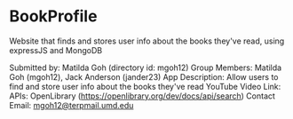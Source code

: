 # BookProfile
Website that finds and stores user info about the books they've read, using expressJS and MongoDB

Submitted by: Matilda Goh (directory id: mgoh12)
Group Members: Matilda Goh (mgoh12), Jack Anderson (jander23)
App Description: Allow users to find and store user info about the books they've read
YouTube Video Link: 
APIs: OpenLibrary (https://openlibrary.org/dev/docs/api/search)
Contact Email: mgoh12@terpmail.umd.edu
